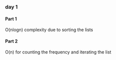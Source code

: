 ### day 1

#### Part 1
O(nlogn) complexity due to sorting the lists
#### Part 2
O(n) for counting the frequency and iterating the list